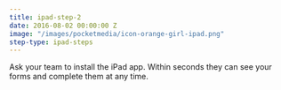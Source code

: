 ```yaml
---
title: ipad-step-2
date: 2016-08-02 00:00:00 Z
image: "/images/pocketmedia/icon-orange-girl-ipad.png"
step-type: ipad-steps
---
```


Ask your team to install the iPad app. Within seconds they can see your forms and complete them at any time.